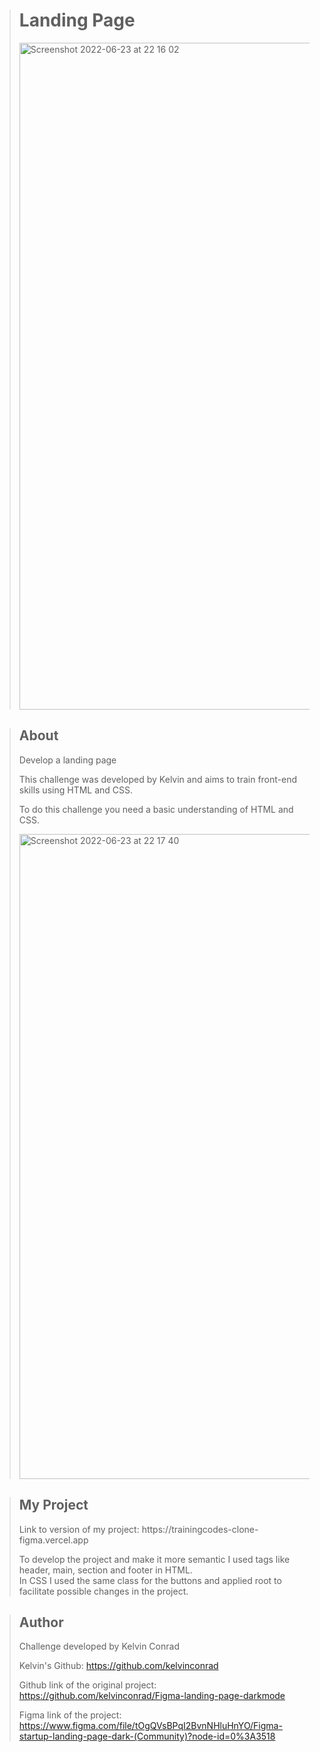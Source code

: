 ><h1>Landing Page</h1>
>
><img width="1067" alt="Screenshot 2022-06-23 at 22 16 02" src="https://user-images.githubusercontent.com/100166870/175403518-641a79ba-2a6b-44c3-b727-898ef81aa3e4.png">



><h2>About</h2>
>Develop a landing page
> 
>This challenge was developed by Kelvin and aims to train front-end skills using HTML and CSS.
>
>To do this challenge you need a basic understanding of HTML and CSS.
>
><img width="1032" alt="Screenshot 2022-06-23 at 22 17 40" src="https://user-images.githubusercontent.com/100166870/175403458-e276ad60-f720-4d87-87c6-24bf4e151b05.png">




><h2>My Project</h2>
> Link to version of my project: https://trainingcodes-clone-figma.vercel.app
>
>
> To develop the project and make it more semantic I used tags like header, main, section and footer in HTML.
><br>
>In CSS I used the same class for the buttons and applied root to facilitate possible changes in the project.



><h2>Author</h2>
>Challenge developed by Kelvin Conrad 
>
>Kelvin's Github: https://github.com/kelvinconrad
>
>Github link of the original project: https://github.com/kelvinconrad/Figma-landing-page-darkmode
>
>Figma link of the project: https://www.figma.com/file/tOgQVsBPqI2BvnNHluHnYO/Figma-startup-landing-page-dark-(Community)?node-id=0%3A3518


